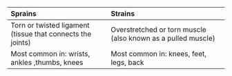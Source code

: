 | Sprains                                                    | Strains                                                      |
|:-----------------------------------------------------------|:-------------------------------------------------------------|
| Torn or twisted ligament (tissue that connects the joints) | Overstretched or torn muscle (also known as a pulled muscle) |
| Most common in: wrists, ankles ,thumbs, knees              | Most common in: knees, feet, legs, back                      |
